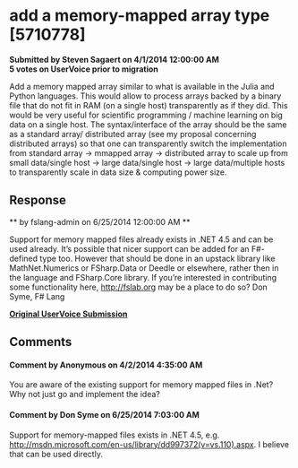 # add a memory-mapped array type [5710778] #

**Submitted by Steven Sagaert on 4/1/2014 12:00:00 AM**  
**5 votes on UserVoice prior to migration**  

Add a memory mapped array similar to what is available in the Julia and Python languages. This would allow to process arrays backed by a binary file that do not fit in RAM (on a single host) transparently as if they did. This would be very useful for scientific programming / machine learning on big data on a single host. The syntax/interface of the array should be the same as a standard array/ distributed array (see my proposal concerning distributed arrays) so that one can transparently switch the implementation from standard array -> mmapped array -> distributed array to scale up from small data/single host -> large data/single host -> large data/multiple hosts to transparently scale in data size & computing power size.



## Response ##
** by fslang-admin on 6/25/2014 12:00:00 AM **

Support for memory mapped files already exists in .NET 4.5 and can be used already.
It’s possible that nicer support can be added for an F#-defined type too. However that should be done in an upstack library like MathNet.Numerics or FSharp.Data or Deedle or elsewhere, rather then in the language and FSharp.Core library.
If you’re interested in contributing some functionality here, http://fslab.org may be a place to do so?
Don Syme, F# Lang


**[Original UserVoice Submission](https://fslang.uservoice.com/forums/245727-f-language/suggestions/5710778)**


## Comments ##


#### Comment by Anonymous on 4/2/2014 4:35:00 AM ####
You are aware of the existing support for memory mapped files in .Net? Why not just go and implement the idea?


#### Comment by Don Syme on 6/25/2014 7:03:00 AM ####
Support for memory-mapped files exists in .NET 4.5, e.g. http://msdn.microsoft.com/en-us/library/dd997372(v=vs.110).aspx.
I believe that can be used directly.

